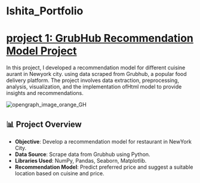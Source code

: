 # Ishita_Portfolio

# [project 1: GrubHub Recommendation Model Project](https://github.com/ishita-goyal-019/Grubhub_Recommendtion_Model)

In this project, I developed a recommendation model for different cuisine aurant in Newyork city.
using data scraped from Grubhub, a popular food delivery platform. The project involves data extraction, preprocessing, analysis, 
visualization, and the implementation ofHtml model to provide insights and recommendations.

![opengraph_image_orange_GH](https://github.com/ishita-goyal-019/Grubhub_Recommendtion_Model/assets/145800141/ad6424b3-a52e-459f-a4d2-8c33746676cf%20spaces.png)

## 📊 Project Overview

- **Objective**: Develop a recommendation model for restaurant in NewYork City.
- **Data Source**: Scrape data from Grubhub using Python.
- **Libraries Used**: NumPy, Pandas, Seaborn, Matplotlib.
- **Recommendation Model**: Predict preferred price and suggest a suitable location based on cuisine and price.

<br>

